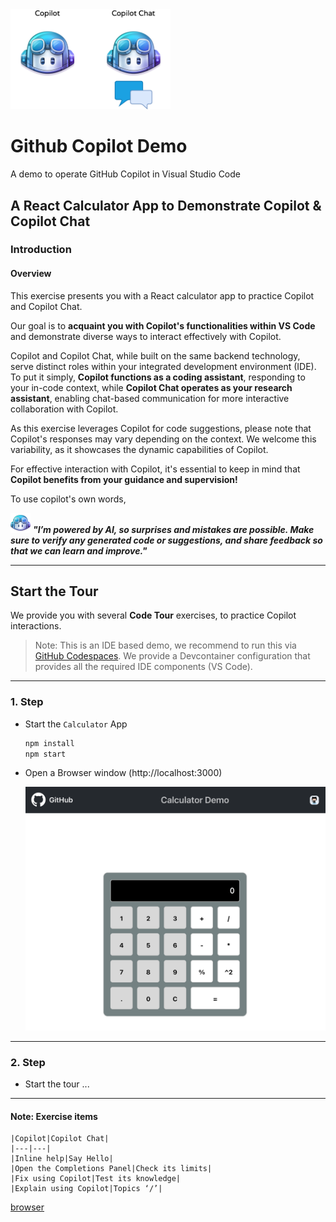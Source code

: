 
<img width="256px" src="docs/images/copilot-flavors.png">

# Github Copilot Demo
A demo to operate GitHub Copilot in Visual Studio Code

## A React Calculator App to Demonstrate Copilot & Copilot Chat

### Introduction

#### Overview

This exercise presents you with a React calculator app to practice Copilot and Copilot Chat.

Our goal is to **acquaint you with Copilot's functionalities within VS Code** and demonstrate diverse ways to interact effectively with Copilot.

Copilot and Copilot Chat, while built on the same backend technology, serve distinct roles within your integrated development environment (IDE). To put it simply, **Copilot functions as a coding assistant**, responding to your in-code context, while **Copilot Chat operates as your research assistant**, enabling chat-based communication for more interactive collaboration with Copilot.

As this exercise leverages Copilot for code suggestions, please note that Copilot's responses may vary depending on the context. We welcome this variability, as it showcases the dynamic capabilities of Copilot.

For effective interaction with Copilot, it's essential to keep in mind that **Copilot benefits from your guidance and supervision!**
 
 To use copilot's own words,

![copilot](docs/images/copilot32.png) 
***"I’m powered by AI, so surprises and mistakes are possible. Make sure to verify any generated code or suggestions, and share feedback so that we can learn and improve."***

---

## Start the Tour

We provide you with several **Code Tour** exercises, to practice Copilot interactions.

> Note: This is an IDE based demo, we recommend to run this via [GitHub Codespaces](https://github.com/features/codespaces). We provide a Devcontainer configuration that provides all the required IDE components (VS Code).

---

### 1. Step

- Start the `Calculator` App

    ```bash
    npm install
    npm start
    ```

- Open a Browser window (http://localhost:3000)


    ![calculator](docs/images/calculator.png)

---

### 2. Step

- Start the tour ...

---

#### Note: Exercise items

    |Copilot|Copilot Chat|
    |---|---|
    |Inline help|Say Hello|
    |Open the Completions Panel|Check its limits|
    |Fix using Copilot|Test its knowledge|
    |Explain using Copilot|Topics ‘/’|




[browser](command:vs-browser.start)